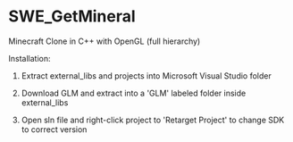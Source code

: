 # SWE_GetMineral
Minecraft Clone in C++ with OpenGL (full hierarchy)

Installation:

1. Extract external_libs and projects into Microsoft Visual Studio folder


2. Download GLM and extract into a 'GLM' labeled folder inside external_libs


3. Open sln file and right-click project to 'Retarget Project' to change SDK to correct version



